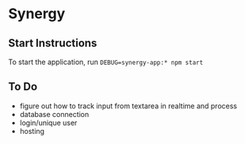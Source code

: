 # Synergy
## Start Instructions
To start the application, run `DEBUG=synergy-app:* npm start`

## To Do
* figure out how to track input from textarea in realtime and process
* database connection
* login/unique user
* hosting

